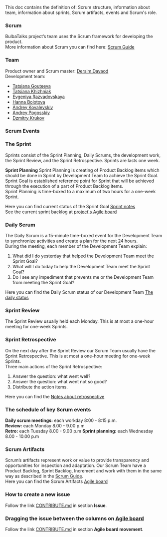 This doc contains the definition of: Scrum structure, information about team, information about sprints, Scrum artifacts, events and Scrum's role.   

### Scrum 
BulbaTalks project’s team uses the Scrum framework for developing the product.  
More information about Scrum you can find here: [Scrum Guide](https://www.scrumguides.org/docs/scrumguide/v1/scrum-guide-us.pdf)    

### Team

Product owner and Scrum master: [Dersim Davaod](https://github.com/dersim-davaod)  
Development team:  
 - [Tatsiana Gouteeva](https://github.com/TatsianaGouteeva)
 - [Tatsiana Khizhniak](https://github.com/badpanda13)
 - [Evgeniya Razvadovskaya](https://github.com/Iweinrazvadovskaya)
 - [Hanna Bolotova](https://github.com/Hannabolotova)
 - [Andrey Kovalevskiy](https://github.com/AndreyKovalevskiy)
 - [Andrey Pogosskiy](https://github.com/BongDiDong)
 - [Dzmitry Krukov](https://github.com/silvaby)

### **Scrum Events**    
### The Sprint    

Sprints consist of the Sprint Planning, Daily Scrums, the development work, the Sprint Review, and the Sprint Retrospective. Sprints are lasts  one week.  

**Sprint Planning**
Sprint Planning is creating of Product Backlog items which should be done in Sprint by Development Team to achieve the Sprint Goal.  
Sprint Goal is established reference point for Sprint that will be achieved through the execution of a part of Product Backlog items.   
Sprint Planning is time-boxed to a maximum of two hours for a one-week Sprint.  

Here you can find current status of the Sprint Goal [Sprint notes](https://docs.google.com/document/d/1PxbVa85ZyZQN0tlnibdIgxR1PC301dWRXumpPnWi33w/edit)  
See the current sprint backlog at [project's Agile board](https://github.com/dersim-davaod/CocoaHeads-iOS-School-Twitter-project/projects/1)   

### Daily Scrum  
The Daily Scrum is a 15-minute time-boxed event for the Development Team to synchronize activities and create a plan for the next 24 hours.   
During the meeting, each member of the Development Team explain:  
1. What did I do yesterday that helped the Development Team meet the Sprint Goal?  
2. What will I do today to help the Development Team meet the Sprint Goal?  
3. Do I see any impediment that prevents me or the Development Team from meeting the
Sprint Goal?   

Here you can find the Daily Scrum status of our Development Team [The daily status](https://docs.google.com/spreadsheets/d/1swL2wWhy6hZb2XJzyvXoQbx3UiBeuGJYmSXoTl4N0NA/edit#gid=0)   

### Sprint Review  
The Sprint Review usually held each Monday. This is at most a one-hour meeting for one-week Sprints.

### Sprint Retrospective  
On the next day after the Sprint Review our Scrum Team usually have the Sprint Retrospective. This is at most a one-hour meeting for one-week Sprints.  
Three main actions of the Sprint Retrospective:   
1. Answer the question: what went well?    
2. Answer the question: what went not so good?    
3. Distribute the action items.  
  
Here you can find the [Notes about retrospective](https://docs.google.com/spreadsheets/d/17-9C6O2Z3nYUSz6iaBnfQODPEN3vocRj19LgzYjfdxg/edit#gid=0)

### The schedule of key Scrum events  

**Daily scrum meetings:** each workday 8:00 - 8:15 p.m.    
**Review:** each Monday 8.00 - 9.00 p.m  
**Retro:** each Tuesday 8.00 - 9.00 p.m 
**Sprint planning:** each Wednesday 8.00 - 10.00 p.m 

### **Scrum Artifacts**   
Scrum’s artifacts represent work or value to provide transparency and opportunities for inspection and adaptation. Our Scrum Team have a Product Backlog, Sprint Backlog, Increment and work with them in the same way as described in the [Scrum Guide](https://www.scrumguides.org/docs/scrumguide/v1/scrum-guide-us.pdf).      
Here you can find the Scrum Artifacts [Agile board](https://github.com/dersim-davaod/CocoaHeads-iOS-School-Twitter-project/projects/1)   

### How to create a new issue  
Follow the link [CONTRIBUTE.md](https://github.com/dersim-davaod/CocoaHeads-iOS-School-Twitter-project/blob/master/docs/CONTRIBUTING.md) in section **Issue**.    

### Dragging the issue between the columns on [Agile board](https://github.com/dersim-davaod/CocoaHeads-iOS-School-Twitter-project/projects/1)   
Follow the link [CONTRIBUTE.md](https://github.com/dersim-davaod/CocoaHeads-iOS-School-Twitter-project/blob/master/docs/CONTRIBUTING.md) in section **Agile board movement**.   
